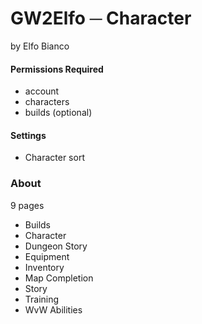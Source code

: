 # GW2Elfo ─ Character
by Elfo Bianco

#### Permissions Required
* account
* characters
* builds (optional)

#### Settings
* Character sort

### About
9 pages
* Builds
* Character
* Dungeon Story
* Equipment
* Inventory
* Map Completion
* Story
* Training
* WvW Abilities
